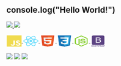 ## console.log("Hello World!")

<!-- **KassiaDev/KassiaDev** is a ✨ _special_ ✨ repository because its `README.md` (this file) appears on your GitHub profile. -->
 
<div>
  <a href="https://github.com/KassiaDev">
  <img height="160em" src="https://github-readme-stats.vercel.app/api?username=KassiaDev&show_icons=true&theme=tokyonight&include_all_commits=true&count_private=true"/>
  <img height="160em" src="https://github-readme-stats.vercel.app/api/top-langs/?username=KassiaDev&layout=compact&langs_count=7&theme=tokyonight"/>
</div>
<div style="display: inline_block"><br>
  <img align="center" alt="jsIcon" height="30" width="40" src="https://raw.githubusercontent.com/devicons/devicon/master/icons/javascript/javascript-plain.svg">
  <img align="center" alt="reactIcon" height="30" width="40" src="https://raw.githubusercontent.com/devicons/devicon/master/icons/react/react-original.svg">
  <img align="center" alt="HTMLIcon" height="30" width="40" src="https://raw.githubusercontent.com/devicons/devicon/master/icons/html5/html5-original.svg">
  <img align="center" alt="CSSIcon" height="30" width="40" src="https://raw.githubusercontent.com/devicons/devicon/master/icons/css3/css3-original.svg">
  <img align="center" alt="nodeIcon" height="30" width="40" src="https://raw.githubusercontent.com/devicons/devicon/master/icons/nodejs/nodejs-original.svg">
  <img align="center" alt="bootstrapIcon" height="30" width="40" src="https://raw.githubusercontent.com/devicons/devicon/master/icons/bootstrap/bootstrap-plain-wordmark.svg">
</div>
 <br>
<div> 
  <a href="https://www.instagram.com/itsmekassiaa/" target="_blank"><img src="https://img.shields.io/badge/-Instagram-%23E4405F?style=for-the-badge&logo=instagram&logoColor=white" target="_blank"></a>
  <a href = "mailto:itkassia@gmail.com"><img src="https://img.shields.io/badge/-Gmail-%23333?style=for-the-badge&logo=gmail&logoColor=white" target="_blank"></a>
  <a href="https://www.linkedin.com/in/itkassia/" target="_blank"><img src="https://img.shields.io/badge/-LinkedIn-%230077B5?style=for-the-badge&logo=linkedin&logoColor=white" target="_blank"></a> 
</div>
